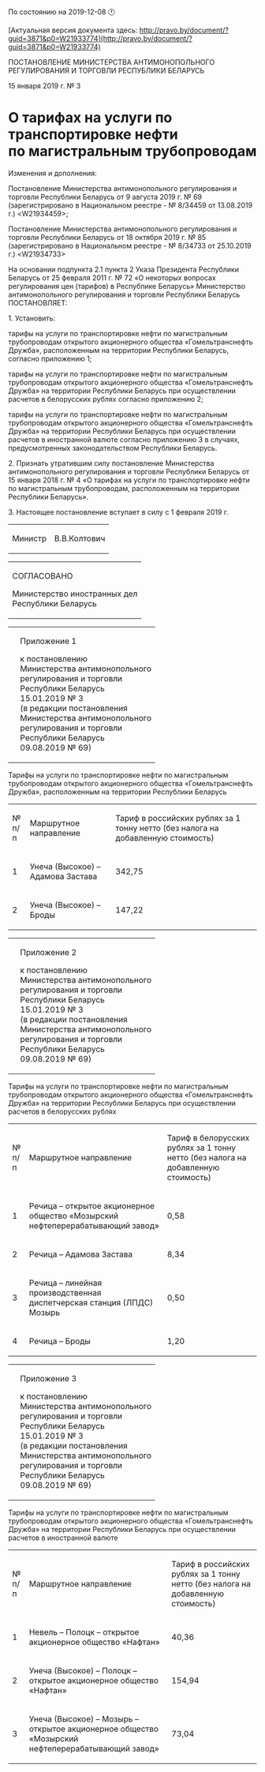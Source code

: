 По состоянию на 2019-12-08 &#x1F550;

[Актуальная версия документа здесь: http://pravo.by/document/?guid=3871&p0=W21933774](http://pravo.by/document/?guid=3871&p0=W21933774)

<p>ПОСТАНОВЛЕНИЕ МИНИСТЕРСТВА АНТИМОНОПОЛЬНОГО РЕГУЛИРОВАНИЯ И ТОРГОВЛИ РЕСПУБЛИКИ БЕЛАРУСЬ</p>
<p>15 января 2019 г. № 3</p>
<h1>О тарифах на услуги по транспортировке нефти по магистральным трубопроводам</h1>
<p>Изменения и дополнения:</p>
<p>Постановление Министерства антимонопольного регулирования и торговли Республики Беларусь от 9 августа 2019 г. № 69 (зарегистрировано в Национальном реестре - № 8/34459 от 13.08.2019 г.) &lt;W21934459&gt;;</p>
<p>Постановление Министерства антимонопольного регулирования и торговли Республики Беларусь от 18 октября 2019 г. № 85 (зарегистрировано в Национальном реестре - № 8/34733 от 25.10.2019 г.) &lt;W21934733&gt;</p>
<p></p>
<p>На основании подпункта 2.1 пункта 2 Указа Президента Республики Беларусь от 25 февраля 2011 г. № 72 «О некоторых вопросах регулирования цен (тарифов) в Республике Беларусь» Министерство антимонопольного регулирования и торговли Республики Беларусь ПОСТАНОВЛЯЕТ:</p>
<p>1. Установить:</p>
<p>тарифы на услуги по транспортировке нефти по магистральным трубопроводам открытого акционерного общества «Гомельтранснефть Дружба», расположенным на территории Республики Беларусь, согласно приложению 1;</p>
<p>тарифы на услуги по транспортировке нефти по магистральным трубопроводам открытого акционерного общества «Гомельтранснефть Дружба» на территории Республики Беларусь при осуществлении расчетов в белорусских рублях согласно приложению 2;</p>
<p>тарифы на услуги по транспортировке нефти по магистральным трубопроводам открытого акционерного общества «Гомельтранснефть Дружба» на территории Республики Беларусь при осуществлении расчетов в иностранной валюте согласно приложению 3 в случаях, предусмотренных законодательством Республики Беларусь.</p>
<p>2. Признать утратившим силу постановление Министерства антимонопольного регулирования и торговли Республики Беларусь от 15 января 2018 г. № 4 «О тарифах на услуги по транспортировке нефти по магистральным трубопроводам, расположенным на территории Республики Беларусь».</p>
<p>3. Настоящее постановление вступает в силу с 1 февраля 2019 г.</p>
<p></p>
<table><tr>
<td><p>Министр</p></td>
<td><p>В.В.Колтович</p></td>
</tr></table>
<p></p>
<table><tr><td>
<p>СОГЛАСОВАНО</p>
<p>Министерство иностранных дел<br>Республики Беларусь</p>
</td></tr></table>
<p></p>
<table><tr>
<td><p></p></td>
<td>
<p>Приложение 1</p>
<p>к постановлению<br>Министерства антимонопольного<br>регулирования и торговли<br>Республики Беларусь<br>15.01.2019 № 3<br>(в редакции постановления<br>Министерства антимонопольного<br>регулирования и торговли<br>Республики Беларусь<br>09.08.2019 № 69) </p>
</td>
</tr></table>
<p>Тарифы на услуги по транспортировке нефти по магистральным трубопроводам открытого акционерного общества «Гомельтранснефть Дружба», расположенным на территории Республики Беларусь </p>
<table>
<tr>
<td><p>№<br>п/п</p></td>
<td><p>Маршрутное направление</p></td>
<td><p>Тариф в российских рублях за 1 тонну нетто (без налога на добавленную стоимость)</p></td>
</tr>
<tr>
<td><p>1</p></td>
<td><p>Унеча (Высокое) – Адамова Застава</p></td>
<td><p>342,75</p></td>
</tr>
<tr>
<td><p>2</p></td>
<td><p>Унеча (Высокое) – Броды</p></td>
<td><p>147,22</p></td>
</tr>
</table>
<p></p>
<table><tr>
<td><p></p></td>
<td>
<p>Приложение 2</p>
<p>к постановлению<br>Министерства антимонопольного<br>регулирования и торговли<br>Республики Беларусь<br>15.01.2019 № 3<br>(в редакции постановления<br>Министерства антимонопольного<br>регулирования и торговли<br>Республики Беларусь<br>09.08.2019 № 69) </p>
</td>
</tr></table>
<p>Тарифы на услуги по транспортировке нефти по магистральным трубопроводам открытого акционерного общества «Гомельтранснефть Дружба» на территории Республики Беларусь при осуществлении расчетов в белорусских рублях</p>
<table>
<tr>
<td><p>№<br>п/п</p></td>
<td><p>Маршрутное направление</p></td>
<td><p>Тариф в белорусских рублях за 1 тонну нетто (без налога на добавленную стоимость)</p></td>
</tr>
<tr>
<td><p>1</p></td>
<td><p>Речица – открытое акционерное общество «Мозырский нефтеперерабатывающий завод»</p></td>
<td><p>0,58</p></td>
</tr>
<tr>
<td><p>2</p></td>
<td><p>Речица – Адамова Застава</p></td>
<td><p>8,34</p></td>
</tr>
<tr>
<td><p>3</p></td>
<td><p>Речица – линейная производственная диспетчерская станция (ЛПДС) Мозырь</p></td>
<td><p>0,50</p></td>
</tr>
<tr>
<td><p>4</p></td>
<td><p>Речица – Броды</p></td>
<td><p>1,20</p></td>
</tr>
</table>
<p></p>
<table><tr>
<td><p></p></td>
<td>
<p>Приложение 3</p>
<p>к постановлению<br>Министерства антимонопольного<br>регулирования и торговли<br>Республики Беларусь<br>15.01.2019 № 3<br>(в редакции постановления<br>Министерства антимонопольного<br>регулирования и торговли<br>Республики Беларусь<br>09.08.2019 № 69) </p>
</td>
</tr></table>
<p>Тарифы на услуги по транспортировке нефти по магистральным трубопроводам открытого акционерного общества «Гомельтранснефть Дружба» на территории Республики Беларусь при осуществлении расчетов в иностранной валюте</p>
<table>
<tr>
<td><p>№<br>п/п</p></td>
<td><p>Маршрутное направление</p></td>
<td><p>Тариф в российских рублях за 1 тонну нетто (без налога на добавленную стоимость)</p></td>
</tr>
<tr>
<td><p>1</p></td>
<td><p>Невель – Полоцк – открытое акционерное общество «Нафтан»</p></td>
<td><p>40,36</p></td>
</tr>
<tr>
<td><p>2</p></td>
<td><p>Унеча (Высокое) – Полоцк – открытое акционерное общество «Нафтан»</p></td>
<td><p>154,94</p></td>
</tr>
<tr>
<td><p>3</p></td>
<td><p>Унеча (Высокое) – Мозырь – открытое акционерное общество «Мозырский нефтеперерабатывающий завод»</p></td>
<td><p>73,04</p></td>
</tr>
</table>
<p></p>
